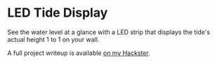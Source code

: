 # LED Tide Display
See the water level at a glance with a LED strip that displays the tide's actual height 1 to 1 on your wall.

A full project writeup is available [on my Hackster](https://www.hackster.io/douglas-mawrey/led-tide-display-bb721f).
